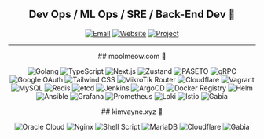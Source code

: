 <div align="center">
  
  ## Dev Ops / ML Ops / SRE / Back-End Dev 👻
  [![Email](https://img.shields.io/badge/Email-nkimtnt%40gmail.com-blue?style=flat-square&logo=gmail)](mailto:nkimtnt@gmail.com)
  [![Website](https://img.shields.io/badge/Website-kimvayne.xyz-orange?style=flat-square&logo=firefox)](https://kimvayne.xyz)
  [![Project](https://img.shields.io/badge/Project-moolmeow.com-red?style=flat-square&logo=github)](https://moolmeow.com)

</div>

---
<!-- moolmeow.com 기술 스택 -->
<div align="center">
## moolmeow.com  🐽

![Golang](https://img.shields.io/badge/Golang-00ADD8?style=flat-square&logo=go&logoColor=white)
![TypeScript](https://img.shields.io/badge/TypeScript-3178C6?style=flat-square&logo=typescript&logoColor=white)
![Next.js](https://img.shields.io/badge/Next.js-000000?style=flat-square&logo=nextdotjs&logoColor=white)
![Zustand](https://img.shields.io/badge/Zustand-000000?style=flat-square&logo=react&logoColor=white)
![PASETO](https://img.shields.io/badge/PASETO-4B275F?style=flat-square&logo=jwt&logoColor=white)
![gRPC](https://img.shields.io/badge/gRPC-4285F4?style=flat-square&logo=google&logoColor=white)
![Google OAuth](https://img.shields.io/badge/Google_OAuth-4285F4?style=flat-square&logo=google&logoColor=white)
![Tailwind CSS](https://img.shields.io/badge/Tailwind_CSS-38B2AC?style=flat-square&logo=tailwind-css&logoColor=white)
![MikroTik Router](https://img.shields.io/badge/MikroTik_Router-293239?style=flat-square&logo=mikrotik&logoColor=white)
![Cloudflare](https://img.shields.io/badge/Cloudflare-F38020?style=flat-square&logo=cloudflare&logoColor=white)
![Vagrant](https://img.shields.io/badge/Vagrant-1868F2?style=flat-square&logo=vagrant&logoColor=white)
![MySQL](https://img.shields.io/badge/MySQL-4479A1?style=flat-square&logo=mysql&logoColor=white)
![Redis](https://img.shields.io/badge/Redis-DC382D?style=flat-square&logo=redis&logoColor=white)
![etcd](https://img.shields.io/badge/etcd-419EDA?style=flat-square&logo=etcd&logoColor=white)
![Jenkins](https://img.shields.io/badge/Jenkins-D24939?style=flat-square&logo=jenkins&logoColor=white)
![ArgoCD](https://img.shields.io/badge/ArgoCD-EF7B4D?style=flat-square&logo=argo&logoColor=white)
![Docker Registry](https://img.shields.io/badge/Docker_Registry-2496ED?style=flat-square&logo=docker&logoColor=white)
![Helm](https://img.shields.io/badge/Helm-0F1689?style=flat-square&logo=helm&logoColor=white)
![Ansible](https://img.shields.io/badge/Ansible-EE0000?style=flat-square&logo=ansible&logoColor=white)
![Grafana](https://img.shields.io/badge/Grafana-F46800?style=flat-square&logo=grafana&logoColor=white)
![Prometheus](https://img.shields.io/badge/Prometheus-E6522C?style=flat-square&logo=prometheus&logoColor=white)
![Loki](https://img.shields.io/badge/Loki-F9BF16?style=flat-square&logo=grafana&logoColor=white)
![Istio](https://img.shields.io/badge/Istio-466BB0?style=flat-square&logo=istio&logoColor=white)
![Gabia](https://img.shields.io/badge/Gabia-184C94?style=flat-square&logo=internetexplorer&logoColor=white)
</div>


<!-- kimvayne.xyz 기술 스택 -->
<div align="center">
## kimvayne.xyz 👀

![Oracle Cloud](https://img.shields.io/badge/Oracle_Cloud-F80000?style=flat-square&logo=oracle&logoColor=white)
![Nginx](https://img.shields.io/badge/Nginx-009639?style=flat-square&logo=nginx&logoColor=white)
![Shell Script](https://img.shields.io/badge/Shell_Script-4EAA25?style=flat-square&logo=gnu-bash&logoColor=white)
![MariaDB](https://img.shields.io/badge/MariaDB-003545?style=flat-square&logo=mariadb&logoColor=white)
![Cloudflare](https://img.shields.io/badge/Cloudflare-F38020?style=flat-square&logo=cloudflare&logoColor=white)
![Gabia](https://img.shields.io/badge/Gabia-184C94?style=flat-square&logo=internetexplorer&logoColor=white)
</div>
